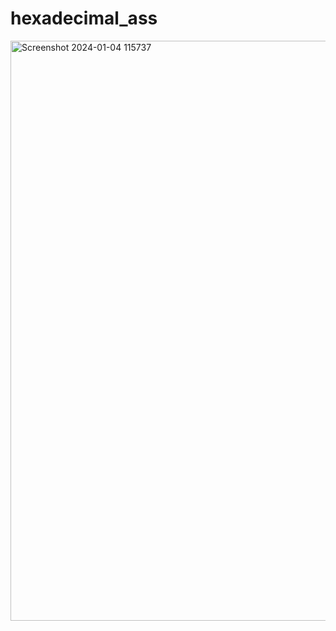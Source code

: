# hexadecimal_ass

<img width="928" alt="Screenshot 2024-01-04 115737" src="https://github.com/kplupadhyay/hexadecimal_ass/assets/122803244/858d3d53-5bdc-45d6-9750-cfc8ff06681b">
